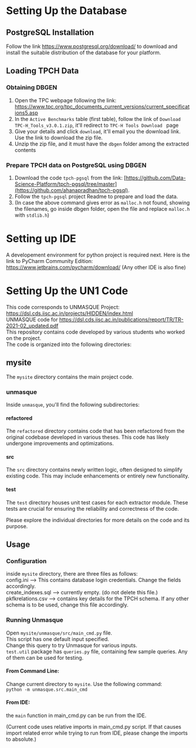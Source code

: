 # Setting Up the Database
## PostgreSQL Installation  

Follow the link https://www.postgresql.org/download/ to download and install the suitable distribution of the database for your platform. 

## Loading TPCH Data  

### Obtaining DBGEN
1. Open the TPC webpage following the link: https://www.tpc.org/tpc_documents_current_versions/current_specifications5.asp  
2. In the `Active Benchmarks` table (first table), follow the link of `Download TPC-H_Tools_v3.0.1.zip`, it'll redirect to `TPC-H Tools Download
` page   
3. Give your details and click `download`, it'll email you the download link. Use the link to download the zip file.  
4. Unzip the zip file, and it must have the `dbgen` folder among the extracted contents  

### Prepare TPCH data on PostgreSQL using DBGEN
1. Download the code `tpch-pgsql` from the link: [https://github.com/Data-Science-Platform/tpch-pgsql/tree/master](https://github.com/ahanapradhan/tpch-pgsql).  
2. Follow the `tpch-pgsql` project Readme to prepare and load the data.  
3. (In case the above command gives error as `malloc.h` not found, showing the filenames, go inside dbgen folder, open the file and replace `malloc.h` with `stdlib.h`)  

# Setting up IDE  
A developement environment for python project is required next. Here is the link to PyCharm Community Edition: https://www.jetbrains.com/pycharm/download/  (Any other IDE is also fine)

# Setting Up the UN1 Code
This code corresponds to UNMASQUE Project: https://dsl.cds.iisc.ac.in/projects/HIDDEN/index.html  
UNMASQUE code for https://dsl.cds.iisc.ac.in/publications/report/TR/TR-2021-02_updated.pdf    
This repository contains code developed by various students who worked on the project.   
The code is organized into the following directories:  

## mysite

The `mysite` directory contains the main project code.

### unmasque

Inside `unmasque`, you'll find the following subdirectories:

#### refactored

The `refactored` directory contains code that has been refactored from the original codebase developed in various theses. This code has likely undergone improvements and optimizations.

#### src

The `src` directory contains newly written logic, often designed to simplify existing code. This may include enhancements or entirely new functionality.

#### test

The `test` directory houses unit test cases for each extractor module. These tests are crucial for ensuring the reliability and correctness of the code.

Please explore the individual directories for more details on the code and its purpose.

## Usage

### Configuration
inside `mysite` directory, there are three files as follows:  
config.ini --> This contains database login credentials. Change the fields accordingly.  
create_indexes.sql --> currently empty.  (do not delete this file.)  
pkfkrelations.csv --> contains key details for the TPCH schema. If any other schema is to be used, change this file accordingly.  

### Running Unmasque
Open `mysite/unmasque/src/main_cmd.py` file.  
This script has one default input specified.  
Change this query to try Unmasque for various inputs.  
`test.util` package has `queries.py` file, containing few sample queries. Any of them can be used for testing.

#### From Command Line:
Change current directory to `mysite`.
Use the following command:  
`python -m unmasque.src.main_cmd` 

#### From IDE:
the `main` function in main_cmd.py can be run from the IDE.  

(Current code uses relative imports in main_cmd.py script. If that causes import related error while trying to run from IDE, please change the imports to absolute.)

